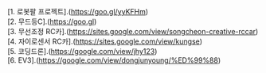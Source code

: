 
[1. 로봇팔 프로젝트].(https://goo.gl/yyKFHm)<br>
[2. 무드등C].(https://goo.gl)<br>
[3. 무선조정 RC카].(https://sites.google.com/view/songcheon-creative-rccar)<br>
[4. 자이로센서 RC카].(https://sites.google.com/view/kungse)<br>
[5. 코딩드론].(https://google.com/view/jhy123)<br>
[6. EV3].(https://google.com/view/dongjunyoung/%ED%99%88)<br>
